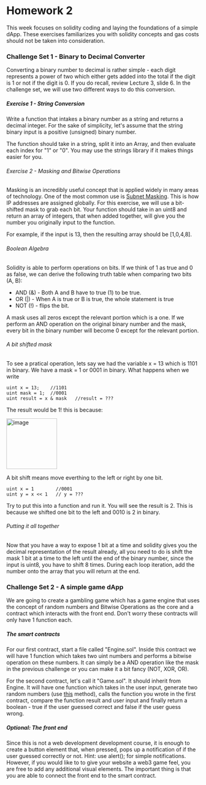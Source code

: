 # Homework 2

This week focuses on solidity coding and laying the foundations of a simple dApp. These exercises familiarizes you with solidity concepts and gas costs should not be taken into consideration.

### Challenge Set 1 - Binary to Decimal Converter

Converting a binary number to decimal is rather simple - each digit represents a power of two which either gets added into the total if the digit is 1 or not if the digit is 0. If you do recall, review Lecture 3, slide 6. In the challenge set, we will use two different ways to do this conversion.

##### Exercise 1 - String Conversion

Write a function that intakes a binary number as a string and returns a decimal integer. For the sake of simplicity, let's assume that the string binary input is a positive (unsigned) binary number.

The function should take in a string, split it into an Array, and then evaluate each index for "1" or "0". You may use the strings library if it makes things easier for you.

###### Exercise 2 - Masking and Bitwise Operations

Masking is an incredibly useful concept that is applied widely in many areas of technology. One of the most common use is [Subnet Masking](https://avinetworks.com/glossary/subnet-mask/). This is how IP addresses are assigned globally. For this exercise, we will use a bit-shifted mask to grab each bit. Your function should take in an uint8 and return an array of integers, that when added together, will give you the number you originally input to the function.

For example, if the input is 13, then the resulting array should be [1,0,4,8].

###### Boolean Algebra

Solidity is able to perform operations on bits. If we think of 1 as true and 0 as false, we can derive the following truth table when comparing two bits (A, B):

* AND (&) - Both A and B have to true (1) to be true.
* OR (|) - When A is true or B is true, the whole statement is true
* NOT (!) - flips the bit.

A mask uses all zeros except the relevant portion which is a one. If we perform an AND operation on the original binary number and the mask, every bit in the binary number will become 0 except for the relevant portion.

###### A bit shifted mask

To see a pratical operation, lets say we had the variable x = 13 which is 1101 in binary. We have a mask = 1 or 0001 in binary. What happens when we write 
```
uint x = 13;    //1101 
uint mask = 1;  //0001
uint result = x & mask   //result = ???
````

The result would be 1! this is because:

<img width="132" alt="image" src="https://user-images.githubusercontent.com/121296124/216631408-a71e6153-5d7b-45f0-9a17-a71b67b1af8a.png">

A bit shift means move everthing to the left or right by one bit.
```
uint x = 1        //0001
uint y = x << 1   // y = ???
```
Try to put this into a function and run it. You will see the result is 2. This is because we shifted one bit to the left and 0010 is 2 in binary.

###### Putting it all together

Now that you have a way to expose 1 bit at a time and solidity gives you the decimal representation of the result already, all you need to do is shift the mask 1 bit at a time to the left until the end of the binary number, since the input is uint8, you have to shift 8 times. During each loop iteration, add the number onto the array that you will return at the end.

### Challenge Set 2 - A simple game dApp

We are going to create a gambling game which has a game engine that uses the concept of random numbers and Bitwise Operations as the core and a contract which interacts with the front end. Don't worry these contracts will only have 1 function each.

##### The smart contracts

For our first contract, start a file called "Engine.sol". Inside this contract we will have 1 function which takes two uint numbers and performs a bitwise operation on these numbers. It can simply be a AND operation like the mask in the previous challenge or you can make it a bit fancy (NOT, XOR, OR).

For the second contract, let's call it "Game.sol". It should inherit from Engine. It will have one function which takes in the user input, generate two random numbers (use [this](https://www.geeksforgeeks.org/random-number-generator-in-solidity-using-keccak256/) method), calls the function you wrote in the first contract, compare the function result and user input and finally return a boolean - true if the user guessed correct and false if the user guess wrong.

##### Optional: The front end
Since this is not a web development development course, it is enough to create a button element that, when pressed, pops up a notification of if the user guessed correctly or not. Hint: use alert(); for simple notifications. However, if you would like to to give your website a web3 game feel, you are free to add any additional visual elements. The important thing is that you are able to connect the front end to the smart contract.
